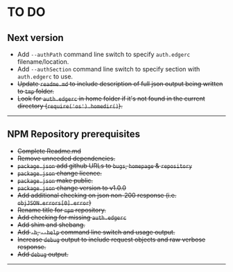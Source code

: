 # TO DO

## Next version

* Add `--authPath` command line switch to specify `auth.edgerc` filename/location.
* Add `--authSection` command line switch to specify section with `auth.edgerc` to use.
* ~~Update `readme.md` to include description of full json output being written to `tmp` folder.~~
* ~~Look for `auth.edgerc` in home folder if it's not found in the current directory (`require('os').homedir()`).~~

---

## NPM Repository prerequisites

* ~~Complete Readme.md~~
* ~~Remove unneeded dependencies.~~
* ~~`package.json` add github URLs to `bugs`, `homepage` & `repository`~~
* ~~`package.json` change licence.~~
* ~~`package.json` make public.~~
* ~~`package.json` change version to v1.0.0~~
* ~~Add additional checking on json non-200 response (i.e. `objJSON.errors[0].error`)~~
* ~~Rename title for `npm` repository.~~
* ~~Add checking for missing `auth.edgerc`~~
* ~~Add shim and shebang.~~
* ~~Add `-h`, `--help` command line switch and usage output.~~
* ~~Increase `debug` output to include request objects and raw verbose response.~~
* ~~Add `debug` output.~~

---
